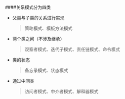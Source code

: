 ####关系模式分为四类
* 父类与子类的关系进行实现
    > 策略模式、模板方法模式
* 两个类之间（不涉及继承）
    > 观察者模式、迭代子模式、责任链模式、命令模式
* 类的状态
    > 备忘录模式、状态模式
* 通过中间类
    >访问者模式、中介者模式、解释器模式            